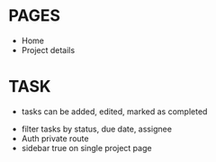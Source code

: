 # PAGES

<!-- - Register -->
<!-- - Login -->

- Home
- Project details

# TASK

<!-- - Login
- Register
- Show projects with options(view, edit, delete) -->

<!-- - project infos -> tasks, team members, recent activities -->
<!-- - add new tasks, assign team members -->

- tasks can be added, edited, marked as completed
<!-- - task drag and drop to change status(todo, in progress, done) -->
- filter tasks by status, due date, assignee
- Auth private route
- sidebar true on single project page
